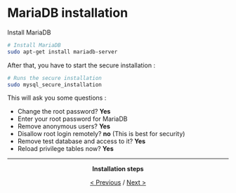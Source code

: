 # MariaDB installation

Install MariaDB
```bash
# Install MariaDB
sudo apt-get install mariadb-server
```
After that, you have to start the secure installation :
```bash
# Runs the secure installation
sudo mysql_secure_installation
```
This will ask you some questions :
- Change the root password? **Yes**
- Enter your root password for MariaDB
- Remove anonymous users? **Yes**
- Disallow root login remotely? **no** (This is best for security)
- Remove test database and access to it? **Yes**
- Reload privilege tables now? **Yes**

<div align="center">
<hr>

**Installation steps**

[< Previous](Nginx.md) / [Next >](users.md)

</div>